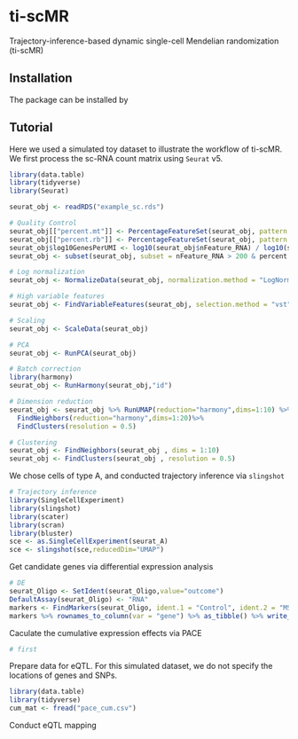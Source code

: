 # ti-scMR

Trajectory-inference-based dynamic single-cell Mendelian randomization (ti-scMR)

## Installation
The package can be installed by

## Tutorial
Here we used a simulated toy dataset to illustrate the workflow of ti-scMR. We first process the sc-RNA count matrix using `Seurat` v5.
```R
library(data.table)
library(tidyverse)
library(Seurat)

seurat_obj <- readRDS("example_sc.rds")

# Quality Control
seurat_obj[["percent.mt"]] <- PercentageFeatureSet(seurat_obj, pattern = "^MT-",assay = 'RNA')
seurat_obj[["percent.rb"]] <- PercentageFeatureSet(seurat_obj, pattern = "^RP[SL]",assay = 'RNA')
seurat_obj$log10GenesPerUMI <- log10(seurat_obj$nFeature_RNA) / log10(seurat_obj$nCount_RNA)
seurat_obj <- subset(seurat_obj, subset = nFeature_RNA > 200 & percent.mt < 5 & percent.rb < 5)

# Log normalization
seurat_obj <- NormalizeData(seurat_obj, normalization.method = "LogNormalize")

# High variable features
seurat_obj <- FindVariableFeatures(seurat_obj, selection.method = "vst", nfeatures = 3000)

# Scaling
seurat_obj <- ScaleData(seurat_obj)

# PCA
seurat_obj <- RunPCA(seurat_obj)

# Batch correction
library(harmony)
seurat_obj <- RunHarmony(seurat_obj,"id")

# Dimension reduction
seurat_obj <- seurat_obj %>% RunUMAP(reduction="harmony",dims=1:10) %>%
  FindNeighbors(reduction="harmony",dims=1:20)%>%
  FindClusters(resolution = 0.5)

# Clustering
seurat_obj <- FindNeighbors(seurat_obj , dims = 1:10)
seurat_obj <- FindClusters(seurat_obj , resolution = 0.5)
```

We chose cells of type A, and conducted trajectory inference via `slingshot`
```R
# Trajectory inference
library(SingleCellExperiment)
library(slingshot)
library(scater)
library(scran)
library(bluster)
sce <- as.SingleCellExperiment(seurat_A)
sce <- slingshot(sce,reducedDim="UMAP")
```

Get candidate genes via differential expression analysis
```R
# DE
seurat_Oligo <- SetIdent(seurat_Oligo,value="outcome")
DefaultAssay(seurat_Oligo) <- "RNA" 
markers <- FindMarkers(seurat_Oligo, ident.1 = "Control", ident.2 = "MS")
markers %>% rownames_to_column(var = "gene") %>% as_tibble() %>% write_csv("Oligo_Ctr_MS_markers.csv")
```

Caculate the cumulative expression effects via PACE
```R
# first
```

Prepare data for eQTL. For this simulated dataset, we do not specify the locations of genes and SNPs.
```R
library(data.table)
library(tidyverse)
cum_mat <- fread("pace_cum.csv")
```

Conduct eQTL mapping

